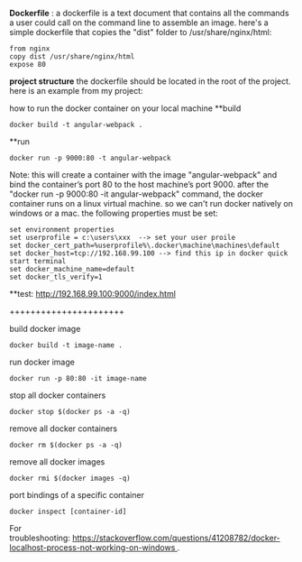 
**Dockerfile** : a dockerfile is a text document that contains all the commands a user could call on the command line to assemble an image. here's a simple dockerfile that copies the "dist" folder to /usr/share/nginx/html:
```
from nginx
copy dist /usr/share/nginx/html
expose 80
```

**project structure**
the dockerfile should be located in the root of the project. here is an example from my project:

how to run the docker container on your local machine
**build
```
docker build -t angular-webpack .
```
**run
```
docker run -p 9000:80 -t angular-webpack
```

Note: this will create a container with the image "angular-webpack" and bind the container’s port 80 to the host machine’s port 9000. after the "docker run -p 9000:80 -it angular-webpack" command, the docker container runs on a linux virtual machine. so we can't run docker natively on windows or a mac. the following properties must be set:
```
set environment properties
set userprofile = c:\users\xxx  --> set your user proile 
set docker_cert_path=%userprofile%\.docker\machine\machines\default
set docker_host=tcp://192.168.99.100 --> find this ip in docker quick start terminal
set docker_machine_name=default
set docker_tls_verify=1
```


**test: http://192.168.99.100:9000/index.html



++++++++++++++++++++++


build docker image
```
docker build -t image-name .
```

run docker image
```
docker run -p 80:80 -it image-name
```
stop all docker containers 
```
docker stop $(docker ps -a -q)
```
remove all docker containers
```
docker rm $(docker ps -a -q)
```
remove all docker images
```
docker rmi $(docker images -q)
```
port bindings of a specific container
```
docker inspect [container-id]
```

For troubleshooting: https://stackoverflow.com/questions/41208782/docker-localhost-process-not-working-on-windows .

